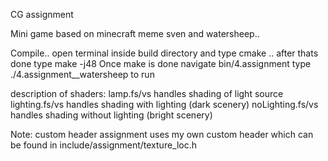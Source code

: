 CG assignment

Mini game based on minecraft meme sven and watersheep..

Compile..
open terminal inside build directory and type cmake ..
after thats done type make -j48
Once make is done navigate bin/4.assignment
type ./4.assignment__watersheep to run


description of shaders:
lamp.fs/vs handles shading of light source
lighting.fs/vs handles shading with lighting (dark scenery)
noLighting.fs/vs handles shading without lighting (bright scenery)

Note: custom header
assignment uses my own custom header which can be found in include/assignment/texture_loc.h

